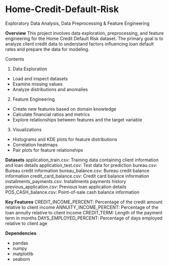 # Home-Credit-Default-Risk
Exploratory Data Analysis, Data Preprocessing &amp; Feature Engineering 

**Overview**
This project involves data exploration, preprocessing, and feature engineering for the Home Credit Default Risk dataset. The primary goal is to analyze client credit data to understand factors influencing loan default rates and prepare the data for modeling.

Contents
1. Data Exploration
- Load and inspect datasets
- Examine missing values
- Analyze distributions and anomalies

2. Feature Engineering
- Create new features based on domain knowledge
- Calculate financial ratios and metrics
- Explore relationships between features and the target variable

3. Visualizations
- Histograms and KDE plots for feature distributions
- Correlation heatmaps
- Pair plots for feature relationships

**Datasets**
application_train.csv: Training data containing client information and loan details
application_test.csv: Test data for prediction
bureau.csv: Bureau credit information
bureau_balance.csv: Bureau credit balance information
credit_card_balance.csv: Credit card balance information
installments_payments.csv: Installments payments history
previous_application.csv: Previous loan application details
POS_CASH_balance.csv: Point-of-sale cash balance information

**Key Features**
CREDIT_INCOME_PERCENT: Percentage of the credit amount relative to client income
ANNUITY_INCOME_PERCENT: Percentage of the loan annuity relative to client income
CREDIT_TERM: Length of the payment term in months
DAYS_EMPLOYED_PERCENT: Percentage of days employed relative to client age

**Dependencies**
- pandas
- numpy
- matplotlib
- seaborn
